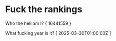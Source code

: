 # Fuck the rankings

Who the hell am I?
{ 16441559 }

What fucking year is it?
[ 2025-03-30T01:00:00Z ]
